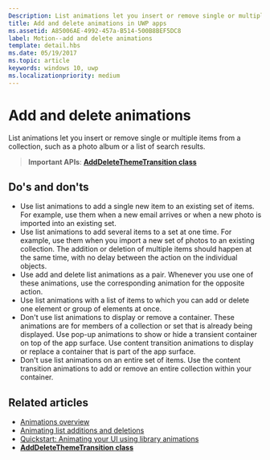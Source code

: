 ```yaml
---
Description: List animations let you insert or remove single or multiple items from a collection, such as a photo album or a list of search results.
title: Add and delete animations in UWP apps
ms.assetid: A85006AE-4992-457a-B514-500B8BEF5DC8
label: Motion--add and delete animations
template: detail.hbs
ms.date: 05/19/2017
ms.topic: article
keywords: windows 10, uwp
ms.localizationpriority: medium
---
```

# Add and delete animations



List animations let you insert or remove single or multiple items from a collection, such as a photo album or a list of search results.

> **Important APIs**: [**AddDeleteThemeTransition class**](https://msdn.microsoft.com/library/windows/apps/br243048)


## Do's and don'ts


-   Use list animations to add a single new item to an existing set of items. For example, use them when a new email arrives or when a new photo is imported into an existing set.
-   Use list animations to add several items to a set at one time. For example, use them when you import a new set of photos to an existing collection. The addition or deletion of multiple items should happen at the same time, with no delay between the action on the individual objects.
-   Use add and delete list animations as a pair. Whenever you use one of these animations, use the corresponding animation for the opposite action.
-   Use list animations with a list of items to which you can add or delete one element or group of elements at once.
-   Don't use list animations to display or remove a container. These animations are for members of a collection or set that is already being displayed. Use pop-up animations to show or hide a transient container on top of the app surface. Use content transition animations to display or replace a container that is part of the app surface.
-   Don't use list animations on an entire set of items. Use the content transition animations to add or remove an entire collection within your container.



## Related articles

* [Animations overview](https://msdn.microsoft.com/library/windows/apps/mt187350)
* [Animating list additions and deletions](https://msdn.microsoft.com/library/windows/apps/xaml/jj649430)
* [Quickstart: Animating your UI using library animations](https://msdn.microsoft.com/library/windows/apps/xaml/hh452703)
* [**AddDeleteThemeTransition class**](https://msdn.microsoft.com/library/windows/apps/br243048)

 

 




